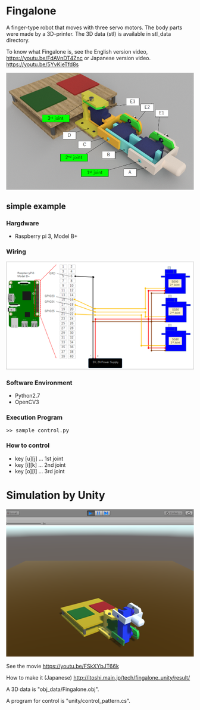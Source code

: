 # Fingalone
A finger-type robot that moves with three servo motors.
The body parts were made by a 3D-printer.
The 3D data (stl) is available in stl_data directory.

To know what Fingalone is, see the English version video, 
https://youtu.be/FdAVnDT4Znc
or Japanese version video.
https://youtu.be/5YvKieTfd8s

![](img/body.png)


## simple example

### Hargdware 
+ Raspberry pi 3, Model B+

### Wiring
![](img/wiring.png)

### Software Environment
+ Python2.7
+ OpenCV3

### Execution Program
<pre>
>> sample_control.py
</pre>

### How to control
+ key [u][j] ... 1st joint
+ key [i][k] ... 2nd joint
+ key [o][l] ... 3rd joint


# Simulation by Unity

![](img/hp35.png)

See the movie
https://youtu.be/FSkXYbJT66k

How to make it (Japanese)
http://itoshi.main.jp/tech/fingalone_unity/result/

A 3D data is "obj_data/Fingalone.obj".

A program for control is "unity/control_pattern.cs".





